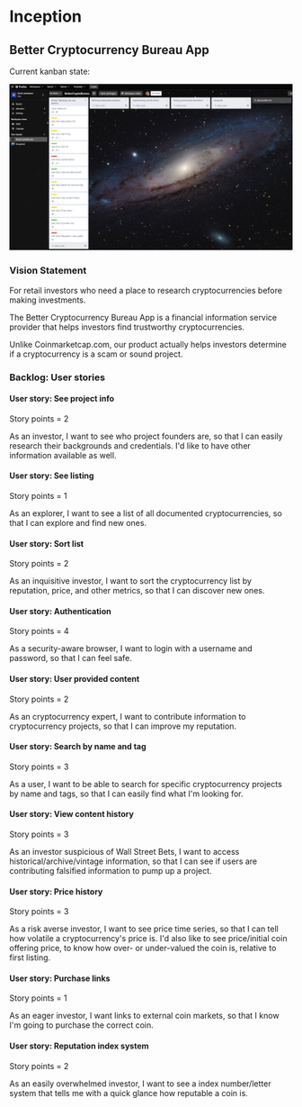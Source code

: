 # Inception

## Better Cryptocurrency Bureau App

Current kanban state:

![kanban](./images/kanban.png)

### Vision Statement

For retail investors who need a place to research cryptocurrencies before making investments.

The Better Cryptocurrency Bureau App is a financial information service provider that helps investors find trustworthy cryptocurrencies.

Unlike Coinmarketcap.com, our product actually helps investors determine if a cryptocurrency is a scam or sound project.

### Backlog: User stories

#### User story: See project info

Story points = 2

As an investor, I want to see who project founders are, so that I can easily research their backgrounds and credentials. I'd like to have other information available as well.

#### User story: See listing

Story points = 1

As an explorer, I want to see a list of all documented cryptocurrencies, so that I can explore and find new ones.

#### User story: Sort list

Story points = 2

As an inquisitive investor, I want to sort the cryptocurrency list by reputation, price, and other metrics, so that I can discover new ones.

#### User story: Authentication

Story points = 4

As a security-aware browser, I want to login with a username and password, so that I can feel safe.

#### User story: User provided content

Story points = 2

As an cryptocurrency expert, I want to contribute information to cryptocurrency projects, so that I can improve my reputation.

#### User story: Search by name and tag

Story points = 3

As a user, I want to be able to search for specific cryptocurrency projects by name and tags, so that I can easily find what I'm looking for.

#### User story: View content history

Story points = 3

As an investor suspicious of Wall Street Bets, I want to access historical/archive/vintage information, so that I can see if users are contributing falsified information to pump up a project.

#### User story: Price history

Story points = 3

As a risk averse investor, I want to see price time series, so that I can tell how volatile a cryptocurrency's price is. I'd also like to see price/initial coin offering price, to know how over- or under-valued the coin is, relative to first listing.

#### User story: Purchase links

Story points = 1

As an eager investor, I want links to external coin markets, so that I know I'm going to purchase the correct coin.

#### User story: Reputation index system

Story points = 2

As an easily overwhelmed investor, I want to see a index number/letter system that tells me with a quick glance how reputable a coin is.

